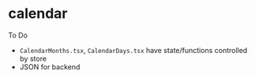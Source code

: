 # calendar

To Do
- ```CalendarMonths.tsx```, ```CalendarDays.tsx``` have state/functions controlled by store
- JSON for backend

